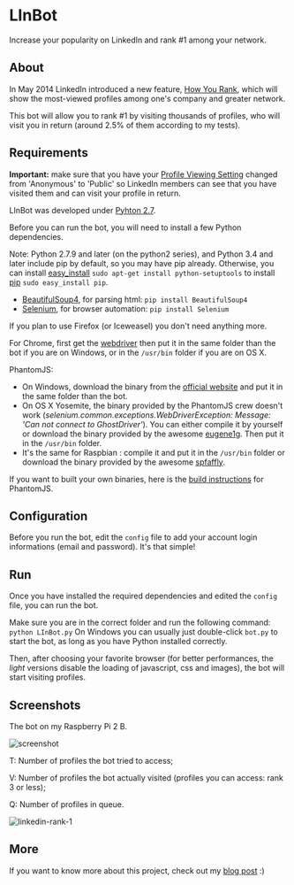# LInBot
Increase your popularity on LinkedIn and rank #1 among your network.
## About
In May 2014 LinkedIn introduced a new feature, [How You Rank](https://www.linkedin.com/wvmx/profile/rankings), which will show the most-viewed profiles among one's company and greater network.

This bot will allow you to rank #1 by visiting thousands of profiles, who will visit you in return (around 2.5% of them according to my tests).
## Requirements
**Important:** make sure that you have your [Profile Viewing Setting](https://www.linkedin.com/settings/?trk=nav_account_sub_nav_settings) changed from 'Anonymous' to  'Public' so LinkedIn members can see that you have visited them and can visit your profile in return.

LInBot was developed under [Pyhton 2.7](https://www.python.org/downloads).

Before you can run the bot, you will need to install a few Python dependencies.

Note: Python 2.7.9 and later (on the python2 series), and Python 3.4 and later include pip by default, so you may have pip already. Otherwise, you can install [easy_install](https://pythonhosted.org/setuptools/easy_install.html) `sudo apt-get install python-setuptools` to install [pip](https://pypi.python.org/pypi/pip) `sudo easy_install pip`.

- [BeautifulSoup4](https://pypi.python.org/pypi/beautifulsoup4), for parsing html: `pip install BeautifulSoup4`
- [Selenium](http://www.seleniumhq.org/), for browser automation: `pip install Selenium`

If you plan to use Firefox (or Iceweasel) you don't need anything more.

For Chrome, first get the [webdriver](https://sites.google.com/a/chromium.org/chromedriver/downloads) then put it in the same folder than the bot if you are on Windows, or in the `/usr/bin` folder if you are on OS X.

PhantomJS:
- On Windows, download the binary from the [official website](http://phantomjs.org) and put it in the same folder than the bot.
- On OS X Yosemite, the binary provided by the PhantomJS crew doesn't work (*selenium.common.exceptions.WebDriverException: Message: 'Can not connect to GhostDriver'*). You can either compile it by yourself or download the binary provided by the awesome [eugene1g](https://github.com/eugene1g/phantomjs/releases). Then put it in the `/usr/bin` folder.
- It's the same for Raspbian : compile it and put it in the `/usr/bin` folder or download the binary provided by the awesome [spfaffly](https://github.com/spfaffly/phantomjs-linux-armv6l).

If you want to built your own binaries, here is the [build instructions](http://phantomjs.org/build.html) for PhantomJS.

## Configuration
Before you run the bot, edit the `config` file to add your account login informations (email and password). It's that simple!

## Run
Once you have installed the required dependencies and edited the `config` file, you can run the bot.

Make sure you are in the correct folder and run the following command: `python LInBot.py`
On Windows you can usually just double-click `bot.py` to start the bot, as long as you have Python installed correctly.

Then, after choosing your favorite browser (for better performances, the *light* versions disable the loading of javascript, css and images), the bot will start visiting profiles.

## Screenshots
The bot on my Raspberry Pi 2 B.

![screenshot](https://cloud.githubusercontent.com/assets/12429123/7690810/3aa22878-fdb7-11e4-8f5e-37793a96577a.png)

T: Number of profiles the bot tried to access;

V: Number of profiles the bot actually visited (profiles you can access: rank 3 or less);

Q: Number of profiles in queue.

![linkedin-rank-1](https://cloud.githubusercontent.com/assets/12429123/7869808/687c0b9e-0585-11e5-8ead-813804382090.jpg)

## More
If you want to know more about this project, check out my [blog post](http://nbyim.com/comment-augmenter-sa-popularite-sur-linkedin) :)
